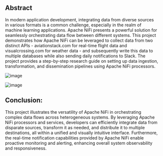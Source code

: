 ## Abstract ##
In modern application development, integrating data from diverse sources in various formats is a common challenge, especially in the realm of machine learning applications. 
Apache NiFi presents a powerful solution for seamlessly orchestrating data flow between different systems. This project demonstrates how Apache NiFi can be leveraged to 
collect data from two distinct APIs - aviationstack.com for real-time flight data and visualcrossing.com for weather data - and subsequently write this data to multiple 
databases while also sending daily notifications to Slack. The project provides a step-by-step research guide on setting up data ingestion, transformation, and dissemination 
pipelines using Apache NiFi processors.

![image](https://github.com/chatkausik/chatkausik.github.io/tree/master/assets/img/NIFIFLOW.png)

![image](https://github.com/chatkausik/chatkausik.github.io/tree/master/assets/img/slack.png)

## Conclusion: ##
This project illustrates the versatility of Apache NiFi in orchestrating complex data flows across heterogeneous systems. 
By leveraging Apache NiFi processors and services, developers can efficiently integrate data from disparate sources, transform 
it as needed, and distribute it to multiple destinations, all within a unified and visually intuitive interface. Furthermore,
the real-time notification capabilities provided by Apache NiFi enable proactive monitoring and alerting, enhancing overall 
system observability and responsiveness.

